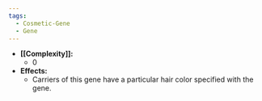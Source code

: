 ```yaml
---
tags:
  - Cosmetic-Gene
  - Gene
---
```

- **[[Complexity]]:**
	- 0
- **Effects:**
	- Carriers of this gene have a particular hair color specified with the gene.